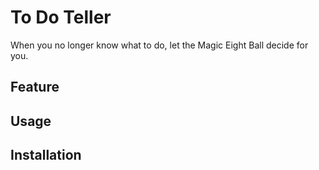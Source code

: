 # To Do Teller
When you no longer know what to do, let the Magic Eight Ball decide for you.

## Feature

## Usage

## Installation

